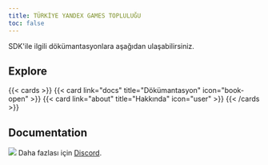 ```yaml
---
title: TÜRKİYE YANDEX GAMES TOPLULUĞU 
toc: false
---
```


SDK'ile ilgili dökümantasyonlara aşağıdan ulaşabilirsiniz.

## Explore

{{< cards >}}
  {{< card link="docs" title="Dökümantasyon" icon="book-open" >}}
  {{< card link="about" title="Hakkında" icon="user" >}}
{{< /cards >}}

## Documentation

![](/images/logo.png) Daha fazlası için [Discord](https://discord.gg/3bN8ttGx8N).
